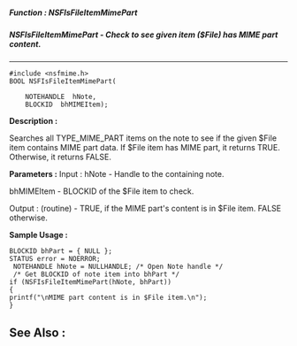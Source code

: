 ##### Function : NSFIsFileItemMimePart
##### NSFIsFileItemMimePart - Check to see given item ($File) has MIME part content. 
---
```
#include <nsfmime.h>
BOOL NSFIsFileItemMimePart(

	NOTEHANDLE  hNote,
	BLOCKID  bhMIMEItem);
```
**Description :**

Searches all TYPE_MIME_PART items on the note to see if the given $File item 
contains MIME part data. If $File item has MIME part, it returns TRUE. 
Otherwise, it returns FALSE.


**Parameters :**
Input :
hNote  -  Handle to the containing note.

bhMIMEItem  -  BLOCKID of the $File item to check.             

Output :
(routine)  -  TRUE, if the MIME part's content is in $File item. FALSE otherwise.



**Sample Usage :**
```
BLOCKID bhPart = { NULL }; 
STATUS error = NOERROR;
 NOTEHANDLE hNote = NULLHANDLE; /* Open Note handle */
 /* Get BLOCKID of note item into bhPart */ 
if (NSFIsFileItemMimePart(hNote, bhPart))
{
printf("\nMIME part content is in $File item.\n");
}
```
**See Also :**
---
